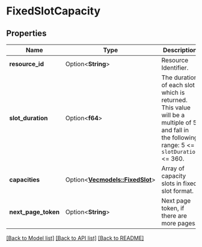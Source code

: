 # FixedSlotCapacity

## Properties

Name | Type | Description | Notes
------------ | ------------- | ------------- | -------------
**resource_id** | Option<**String**> | Resource Identifier. | [optional]
**slot_duration** | Option<**f64**> | The duration of each slot which is returned. This value will be a multiple of 5 and fall in the following range: 5 <= `slotDuration` <= 360. | [optional]
**capacities** | Option<[**Vec<models::FixedSlot>**](FixedSlot.md)> | Array of capacity slots in fixed slot format. | [optional]
**next_page_token** | Option<**String**> | Next page token, if there are more pages. | [optional]

[[Back to Model list]](../README.md#documentation-for-models) [[Back to API list]](../README.md#documentation-for-api-endpoints) [[Back to README]](../README.md)


